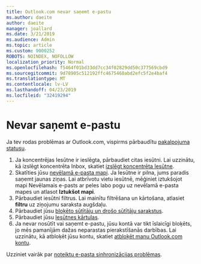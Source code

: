 ```yaml
---
title: Outlook.com nevar saņemt e-pastu
ms.author: daeite
author: daeite
manager: joallard
ms.date: 3/21/2019
ms.audience: Admin
ms.topic: article
ms.custom: 9000252
ROBOTS: NOINDEX, NOFOLLOW
localization_priority: Normal
ms.openlocfilehash: f5464f01bd33dd7cc34f02829dd50c377569cbd9
ms.sourcegitcommit: 9d78905c512192ffc4675468abd2efc5f2e4baf4
ms.translationtype: MT
ms.contentlocale: lv-LV
ms.lasthandoff: 04/23/2019
ms.locfileid: "32419294"
---
```

# <a name="cant-receive-email"></a>Nevar saņemt e-pastu

Ja tev rodas problēmas ar Outlook.com, vispirms pārbaudītu [pakalpojuma statusu](https://go.microsoft.com/fwlink/p/?linkid=837482).

1. Ja koncentrējas Iesūtne ir ieslēgta, pārbaudiet citas iesūtni. Lai uzzinātu, kā izslēgt koncentrēta Inbox, skatiet [izslēgt koncentrēta Iesūtne](https://support.office.com/article/f714d94d-9e63-4217-9ccb-6cb2986aa1b2).
1. Skatīties jūsu [nevēlamā e-pasta mapi](https://outlook.live.com/mail/junkemail). Ja Iesūtne ir pilna, jums paradis saņemt jaunas ziņas. Lai atbrīvotu vietu iesūtnē, mēģiniet iztukšojot mapi Nevēlamais e-pasts ar peles labo pogu uz nevēlamā e-pasta mapes un atlasot **Iztukšot mapi**.
1. Pārbaudiet iesūtni filtrus. Lai mainītu filtrēšana un kārtošana, atlasiet **filtru** uz ziņojumu saraksta augšdaļu.
1. Pārbaudiet jūsu [bloķēto sūtītāju un drošo sūtītāju sarakstus](https://outlook.live.com/mail/options/mail/junkEmail).
1. Pārbaudiet jūsu [Iesūtnes kārtulas](https://outlook.live.com/mail/options/mail/rules).
1. Ja nevar nosūtīt vai saņemt e-pastu, jūsu kontā var tikt īslaicīgi bloķēts, jo mēs pamanījām dažas neparastas pierakstīšanās darbības. Lai uzzinātu, kā atbloķēt jūsu kontu, skatiet [atbloķēt manu Outlook.com kontu](https://support.office.com/article/f4ad2701-d166-4d8b-8a6a-9af2a1f8a4c4).

Uzziniet vairāk par [noteiktu e-pasta sinhronizācijas problēmas](https://support.office.com/article/d39e3341-8d79-4bf1-b3c7-ded602233642).